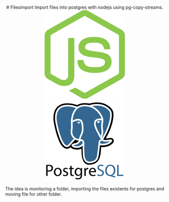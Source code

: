  <p align="center">
 # Filesimport
 Import files into postgres with nodejs using pg-copy-streams.
 <img src="https://raw.githubusercontent.com/silvajunior/filesimport/main/nodejs.svg" width="256"><img src="https://raw.githubusercontent.com/silvajunior/filesimport/main/postgresql.svg" width="256">
 
 The idea is monitoring a folder, importing the files existents for postgres and moving file for other folder.
 </p>
